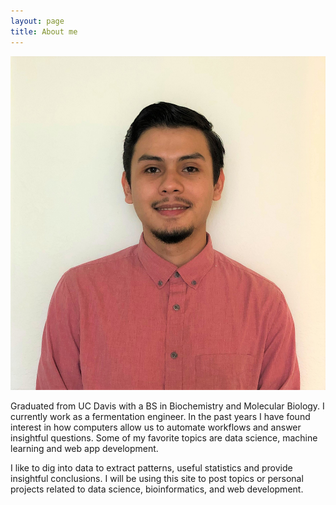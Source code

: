 ```yaml
---
layout: page
title: About me
---
```


<img class= "silvio_photo" src="/img/silvio_ortiz.jpg" />
<p>Graduated from UC Davis with a BS in Biochemistry and Molecular Biology. I currently work as a fermentation engineer.
In the past years I have found interest in how computers allow us to automate workflows and answer insightful questions. 
Some of my favorite topics are data science, machine learning and web app development. </p>
<p> I like to dig into data to extract patterns, useful statistics and provide insightful conclusions.
 I will be using this site to post topics or personal projects related to data science, bioinformatics, and web development. </p>

